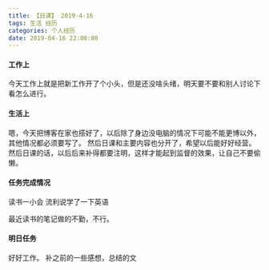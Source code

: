```yaml
---
title: 【日课】 2019-4-16
tags: 生活 经历
categories: 个人经历
date: 2019-04-16 22:00:00
---
```



#### 工作上

今天工作上就是把新工作开了个小头，但是还没啥头绪，明天要不要和别人讨论下看怎么进行。

#### 生活上

嗯，今天把博客在家也搭好了，以后除了身边没电脑的情况下可能不能更博以外，其他情况都必须要写了。
然后日课和主要内容也分开了，希望以后能好好经营。
然后日课的话，以后后来补得都要注明，这样才能起到监督的效果，让自己不要偷懒。

#### 任务完成情况

读书一小会
流利说学了一下英语

最近读书的笔记做的不勤，不行。

#### 明日任务

好好工作。
补之前的一些感想，总结的文